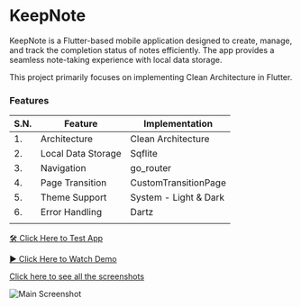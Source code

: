 # KeepNote

KeepNote is a Flutter-based mobile application designed to create, manage, and track the completion
status of notes efficiently. The app provides a seamless note-taking experience with local data
storage.

This project primarily focuses on implementing Clean Architecture in Flutter.

### Features

| S.N. | Feature            | Implementation        |
|------|--------------------|-----------------------|
| 1.   | Architecture       | Clean Architecture    |
| 2.   | Local Data Storage | Sqflite               |
| 3.   | Navigation         | go_router             |
| 4.   | Page Transition    | CustomTransitionPage  |
| 5.   | Theme Support      | System - Light & Dark |
| 6.   | Error Handling     | Dartz                 |
|      |                    |                       |

[🛠️ Click Here to Test App](https://drive.google.com/drive/folders/1BzQtV0TW5MXOx-e5CvaGTklww_g8xykB)

[▶️ Click Here to Watch Demo](https://drive.google.com/file/d/1DmMWdsP16eOMHwdItX1_VAiROHJWe1pC/view?usp=drive_link)

[Click here to see all the screenshots](https://drive.google.com/drive/folders/13_uBk3WEpKdbNY0W4bzucESpONYAY3Ih?usp=drive_link)

![Main Screenshot](https://drive.google.com/thumbnail?id=1V-jIb4I5gPct3xnvH9L22CWfc_PyYlO-&sz=s2000)